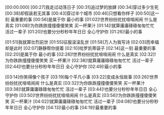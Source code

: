 [00:00.000]
[00:27]我走过动荡日子
[00:31]追过梦的放肆
[00:34]穿过多少生死
[00:38]却假装若无其事
[00:43]穿过半个城市
[00:46]只想看你样子
[00:50]这一刻 最重要的事
[00:56]是属于你 最小的事
[01:02]!世界纷纷扰扰喧喧闹闹 什么是真实
[01:08]!为你跌跌撞撞傻傻笑笑 买一杯果汁
[01:14]!就算庸庸碌碌匆匆忙忙 活过一辈子
[01:20]!也要分分秒秒年年日日 全心守护你
[01:26]!最小的事

[01:51]我就算壮烈前世
[01:55]征服滚滚乱世
[01:58]万人为我写诗
[02:03]而幸福却是此时
[02:07]静静帮你提着
[02:10]哈罗凯蒂袋子
[02:14]这一刻 最重要的事
[02:20]是属于你 最小的事
[02:26]!世界纷纷扰扰喧喧闹闹 什么是真实
[02:32]!为你跌跌撞撞傻傻笑笑 买一杯果汁
[02:38]!就算庸庸碌碌匆匆忙忙 活过一辈子
[02:44]!也要分分秒秒年年日日 全心守护你
[02:49]!最小的事

[03:14]你笑得像个孩子
[03:19]每个平凡小事
[03:22]变成永恒故事
[03:26]!世界纷纷扰扰喧喧闹闹 什么是真实
[03:32]!为你跌跌撞撞傻傻笑笑 买一杯果汁
[03:38]!就算庸庸碌碌匆匆忙忙 活过一辈子
[03:44]!也要分分秒秒年年日日 全心守护你
[03:50]!世界纷纷扰扰喧喧闹闹 什么是真实
[03:56]!为你跌跌撞撞傻傻笑笑 买一杯果汁
[04:02]!就算庸庸碌碌匆匆忙忙 活过一辈子
[04:08]!也要分分秒秒年年日日 全心守护你
[04:13]!最小的事
[04:19]!最重要的事